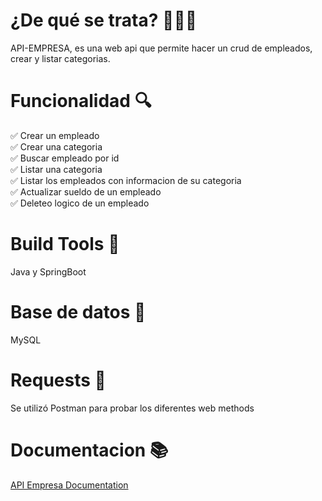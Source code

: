 # ¿De qué se trata? 🧑‍💼🏬
 API-EMPRESA, es una web api que permite hacer un crud de empleados, crear y listar categorias.

# Funcionalidad 🔍

✅ Crear un empleado <br>
✅ Crear una categoria <br>
✅ Buscar empleado por id  <br>
✅ Listar una categoria  <br>
✅ Listar los empleados con informacion de su categoria <br>
✅ Actualizar sueldo de un empleado <br>
✅ Deleteo logico de un empleado  <br>


# Build Tools 🔧  
Java y SpringBoot

# Base de datos 📂
MySQL

# Requests  📡 
Se utilizó Postman para probar los diferentes web methods 

# Documentacion 📚
[API Empresa Documentation](https://documenter.getpostman.com/view/11716574/T1Dngcpy)
